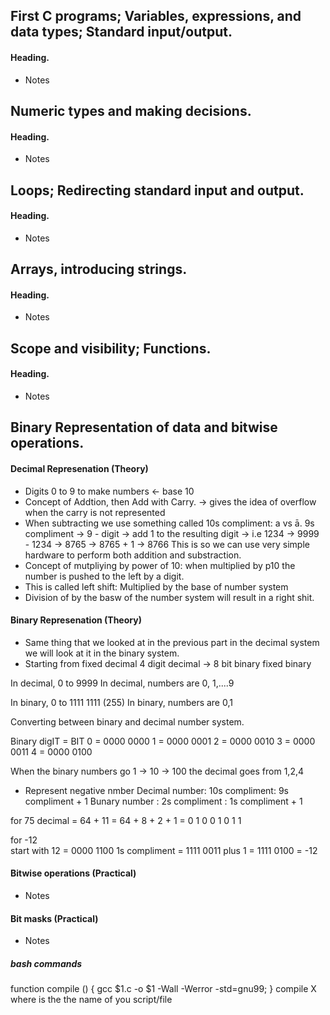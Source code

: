 ## First C programs; Variables, expressions, and data types; Standard input/output.

#### Heading.
- Notes

## Numeric types and making decisions.
#### Heading.
- Notes


## Loops; Redirecting standard input and output.
#### Heading.
- Notes


## Arrays, introducing strings.
#### Heading.
- Notes


## Scope and visibility; Functions.
#### Heading.
- Notes


## Binary Representation of data and bitwise operations.
#### Decimal Represenation (Theory)
- Digits 0 to 9 to make numbers <- base 10  
- Concept of Addtion, then Add with Carry. -> gives the idea of overflow when the carry is not represented  
- When subtracting we use something called 10s compliment: a vs ā. 
9s compliment -> 9 - digit -> add 1 to the resulting digit -> i.e 1234 -> 9999 - 1234 -> 8765 -> 8765 + 1 -> 8766
This is so we can use very simple hardware to perform both addition and substraction.
- Concept of mutpliying by power of 10: when multiplied by p10 the number is pushed to the left by a digit. 
- This is called left shift: Multiplied by the base of number system      
- Division of by the basw of the number system will result in a right shit. 

#### Binary Represenation (Theory)
- Same thing that we looked at in the previous part in the decimal system we will look at it in the binary system.
- Starting from fixed decimal 4 digit decimal -> 8 bit binary fixed binary

In decimal, 0 to 9999
In decimal, numbers are 0, 1,....9

In binary,  0 to 1111 1111 (255)
In binary,  numbers are 0,1

Converting between binary and decimal number system. 

Binary digIT = BIT
0 = 0000 0000
1 = 0000 0001
2 = 0000 0010
3 = 0000 0011
4 = 0000 0100

When the binary numbers go 1 -> 10 -> 100 the decimal goes from 1,2,4

- Represent negative nmber 
Decimal number: 10s compliment: 9s compliment + 1
Bunary number : 2s compliment : 1s compliment + 1

for 75 decimal = 64 + 11 
               = 64 + 8 + 2 + 1
               = 0 1 0 0 1 0 1 1
 
 for -12       
 start with 12 = 0000 1100
 1s compliment = 1111 0011
plus 1         = 1111 0100 
               = -12

#### Bitwise operations (Practical)
- Notes

#### Bit masks (Practical)
- Notes


##### bash commands
function compile () { gcc $1.c -o $1 -Wall -Werror -std=gnu99; }
compile X where is the the name of you script/file
